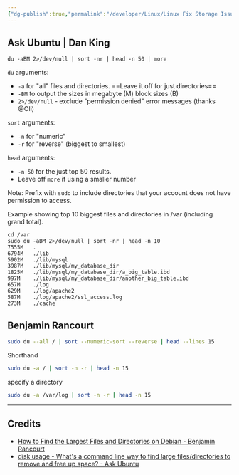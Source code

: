```yaml
---
{"dg-publish":true,"permalink":"/developer/Linux/Linux Fix Storage Issues By Finding Large Files and Directories/","tags":["linux","hardware","bash"]}
---
```


## Ask Ubuntu | Dan King
```
du -aBM 2>/dev/null | sort -nr | head -n 50 | more
```

`du` arguments:

- `-a` for "all" files and directories. ==Leave it off for just directories==
- `-BM` to output the sizes in megabyte (M) block sizes (B)
- `2>/dev/null` - exclude "permission denied" error messages (thanks @Oli)

`sort` arguments:

- `-n` for "numeric"
- `-r` for "reverse" (biggest to smallest)

`head` arguments:

- `-n 50` for the just top 50 results.
- Leave off `more` if using a smaller number

Note: Prefix with `sudo` to include directories that your account does not have permission to access.

Example showing top 10 biggest files and directories in /var (including grand total).

```
cd /var
sudo du -aBM 2>/dev/null | sort -nr | head -n 10
7555M   .
6794M   ./lib
5902M   ./lib/mysql
3987M   ./lib/mysql/my_database_dir
1825M   ./lib/mysql/my_database_dir/a_big_table.ibd
997M    ./lib/mysql/my_database_dir/another_big_table.ibd
657M    ./log
629M    ./log/apache2
587M    ./log/apache2/ssl_access.log
273M    ./cache
```

## Benjamin Rancourt
```bash
sudo du --all / | sort --numeric-sort --reverse | head --lines 15
```

Shorthand
```bash
sudo du -a / | sort -n -r | head -n 15
```

specify a directory
```bash
sudo du -a /var/log | sort -n -r | head -n 15
```

---
## Credits
- [How to Find the Largest Files and Directories on Debian - Benjamin Rancourt](https://www.benjaminrancourt.ca/largest-files-directories/#:~:text=To%20uncover%20the%20largest%20files%20and%20directories%20eating,%7C%20sort%20-n%20-r%20%7C%20head%20-n%2015)
- [disk usage - What's a command line way to find large files/directories to remove and free up space? - Ask Ubuntu](https://askubuntu.com/questions/36111/whats-a-command-line-way-to-find-large-files-directories-to-remove-and-free-up)